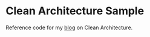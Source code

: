 # Clean Architecture Sample
Reference code for my [blog](https://bit.ly/CleanArch) on Clean Architecture.
